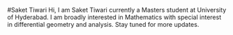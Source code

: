 #Saket Tiwari
Hi, I am Saket Tiwari currently a Masters student at University of Hyderabad.
I am broadly interested in Mathematics with special interest in differential geometry and analysis. Stay tuned for more updates.
